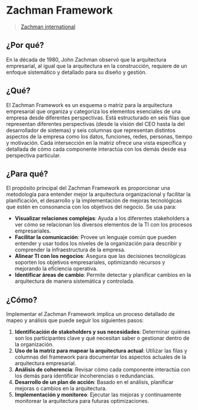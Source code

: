 # Zachman Framework

> [Zachman international](https://zachman-feac.com/zachman/about-the-zachman-framework)

## ¿Por qué?

En la década de 1980, John Zachman observó que la arquitectura empresarial, al igual que la arquitectura en la construcción, requiere de un enfoque sistemático y detallado para su diseño y gestión.

## ¿Qué?

El Zachman Framework es un esquema o matriz para la arquitectura empresarial que organiza y categoriza los elementos esenciales de una empresa desde diferentes perspectivas. Está estructurado en seis filas que representan diferentes perspectivas (desde la visión del CEO hasta la del desarrollador de sistemas) y seis columnas que representan distintos aspectos de la empresa como los datos, funciones, redes, personas, tiempo y motivación. Cada intersección en la matriz ofrece una vista específica y detallada de cómo cada componente interactúa con los demás desde esa perspectiva particular.

## ¿Para qué?

El propósito principal del Zachman Framework es proporcionar una metodología para entender mejor la arquitectura organizacional y facilitar la planificación, el desarrollo y la implementación de mejoras tecnológicas que estén en consonancia con los objetivos del negocio. Se usa para:

- **Visualizar relaciones complejas**: Ayuda a los diferentes stakeholders a ver cómo se relacionan los diversos elementos de la TI con los procesos empresariales.
- **Facilitar la comunicación**: Provee un lenguaje común que pueden entender y usar todos los niveles de la organización para describir y comprender la infraestructura de la empresa.
- **Alinear TI con los negocios**: Asegura que las decisiones tecnológicas soporten los objetivos empresariales, optimizando recursos y mejorando la eficiencia operativa.
- **Identificar áreas de cambio**: Permite detectar y planificar cambios en la arquitectura de manera sistemática y controlada.

## ¿Cómo?

Implementar el Zachman Framework implica un proceso detallado de mapeo y análisis que puede seguir los siguientes pasos:

1. **Identificación de stakeholders y sus necesidades**: Determinar quiénes son los participantes clave y qué necesitan saber o gestionar dentro de la organización.
2. **Uso de la matriz para mapear la arquitectura actual**: Utilizar las filas y columnas del framework para documentar los aspectos actuales de la arquitectura empresarial.
3. **Análisis de coherencia**: Revisar cómo cada componente interactúa con los demás para identificar incoherencias o redundancias.
4. **Desarrollo de un plan de acción**: Basado en el análisis, planificar mejoras o cambios en la arquitectura.
5. **Implementación y monitoreo**: Ejecutar las mejoras y continuamente monitorear la arquitectura para futuras optimizaciones.
